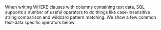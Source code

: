 When writing WHERE clauses with columns containing text data, SQL supports a number of useful operators to do things like case-insensitive string comparison and wildcard pattern matching. We show a few common text-data specific operators below:

